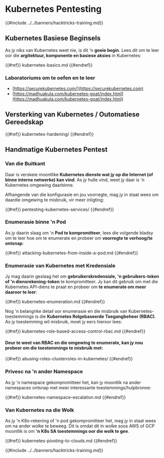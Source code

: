 # Kubernetes Pentesting

{{#include ../../banners/hacktricks-training.md}}

## Kubernetes Basiese Beginsels

As jy niks van Kubernetes weet nie, is dit 'n **goeie begin**. Lees dit om te leer oor die **argitektuur, komponente en basiese aksies** in Kubernetes:

{{#ref}}
kubernetes-basics.md
{{#endref}}

### Laboratoriums om te oefen en te leer

- [https://securekubernetes.com/](https://securekubernetes.com)
- [https://madhuakula.com/kubernetes-goat/index.html](https://madhuakula.com/kubernetes-goat/index.html)

## Versterking van Kubernetes / Outomatiese Gereedskap

{{#ref}}
kubernetes-hardening/
{{#endref}}

## Handmatige Kubernetes Pentest

### Van die Buitkant

Daar is verskeie moontlike **Kubernetes dienste wat jy op die Internet (of binne interne netwerke) kan vind**. As jy hulle vind, weet jy daar is 'n Kubernetes omgewing daarbinne.

Afhangende van die konfigurasie en jou voorregte, mag jy in staat wees om daardie omgewing te misbruik, vir meer inligting:

{{#ref}}
pentesting-kubernetes-services/
{{#endref}}

### Enumerasie binne 'n Pod

As jy daarin slaag om 'n **Pod te kompromitteer**, lees die volgende bladsy om te leer hoe om te enumerate en probeer om **voorregte te verhoog/te ontsnap**:

{{#ref}}
attacking-kubernetes-from-inside-a-pod.md
{{#endref}}

### Enumerasie van Kubernetes met Kredensiale

Jy mag daarin geslaag het om **gebruikerskredensiale, 'n gebruikers-token of 'n diensrekening-token** te kompromitteer. Jy kan dit gebruik om met die Kubernetes API-diens te praat en probeer om **te enumerate om meer daaroor te leer**:

{{#ref}}
kubernetes-enumeration.md
{{#endref}}

Nog 'n belangrike detail oor enumerasie en die misbruik van Kubernetes-toestemmings is die **Kubernetes Rolgebaseerde Toegangbeheer (RBAC)**. As jy toestemming wil misbruik, moet jy eers hieroor lees:

{{#ref}}
kubernetes-role-based-access-control-rbac.md
{{#endref}}

#### Deur te weet van RBAC en die omgewing te enumerate, kan jy nou probeer om die toestemmings te misbruik met:

{{#ref}}
abusing-roles-clusterroles-in-kubernetes/
{{#endref}}

### Privesc na 'n ander Namespace

As jy 'n namespace gekompromitteer het, kan jy moontlik na ander namespaces ontsnap met meer interessante toestemmings/hulpbronne:

{{#ref}}
kubernetes-namespace-escalation.md
{{#endref}}

### Van Kubernetes na die Wolk

As jy 'n K8s-rekening of 'n pod gekompromitteer het, mag jy in staat wees om na ander wolke te beweeg. Dit is omdat dit in wolke soos AWS of GCP moontlik is om **'n K8s SA toestemmings oor die wolk te gee**.

{{#ref}}
kubernetes-pivoting-to-clouds.md
{{#endref}}

{{#include ../../banners/hacktricks-training.md}}
